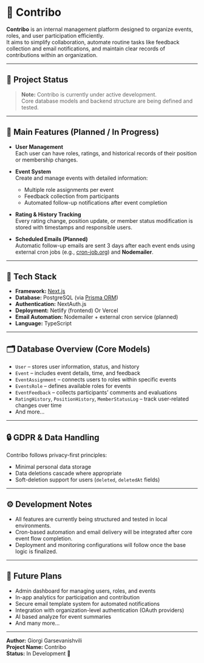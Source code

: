 # 🧩 Contribo

**Contribo** is an internal management platform designed to organize events, roles, and user participation efficiently.  
It aims to simplify collaboration, automate routine tasks like feedback collection and email notifications, and maintain clear records of contributions within an organization.

---

## 🚧 Project Status

> **Note:** Contribo is currently under active development.  
> Core database models and backend structure are being defined and tested.

---

## 🎯 Main Features (Planned / In Progress)

- **User Management**  
  Each user can have roles, ratings, and historical records of their position or membership changes.

- **Event System**  
  Create and manage events with detailed information:
  - Multiple role assignments per event
  - Feedback collection from participants
  - Automated follow-up notifications after event completion

- **Rating & History Tracking**  
  Every rating change, position update, or member status modification is stored with timestamps and responsible users.

- **Scheduled Emails (Planned)**  
  Automatic follow-up emails are sent 3 days after each event ends using external cron jobs (e.g., [cron-job.org](https://cron-job.org/en/)) and **Nodemailer**.

---

## 🧱 Tech Stack

- **Framework:** [Next.js](https://nextjs.org/)
- **Database:** PostgreSQL (via [Prisma ORM](https://www.prisma.io/))
- **Authentication:** NextAuth.js
- **Deployment:** Netlify (frontend) Or Vercel
- **Email Automation:** Nodemailer + external cron service (planned)
- **Language:** TypeScript

---

## 🗂️ Database Overview (Core Models)

- `User` – stores user information, status, and history  
- `Event` – includes event details, time, and feedback  
- `EventAssignment` – connects users to roles within specific events  
- `EventsRole` – defines available roles for events  
- `EventFeedback` – collects participants’ comments and evaluations  
- `RatingHistory`, `PositionHistory`, `MemberStatusLog` – track user-related changes over time
- And more...

---

## 🔒 GDPR & Data Handling

Contribo follows privacy-first principles:
- Minimal personal data storage  
- Data deletions cascade where appropriate  
- Soft-deletion support for users (`deleted`, `deletedAt` fields)

---

## ⚙️ Development Notes

- All features are currently being structured and tested in local environments.  
- Cron-based automation and email delivery will be integrated after core event flow completion.  
- Deployment and monitoring configurations will follow once the base logic is finalized.

---

## 🧠 Future Plans

- Admin dashboard for managing users, roles, and events  
- In-app analytics for participation and contribution  
- Secure email template system for automated notifications  
- Integration with organization-level authentication (OAuth providers)
- AI based analyze for event summaries 
- And many more... 

---

**Author:** Giorgi Garsevanishvili  
**Project Name:** Contribo  
**Status:** In Development 🚀
